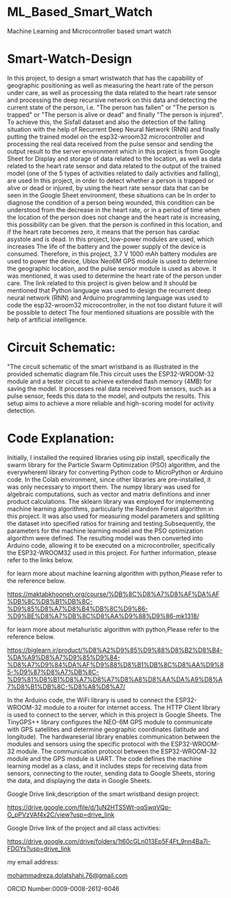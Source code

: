 # ML_Based_Smart_Watch
Machine Learning and Microcontroller based smart watch
# Smart-Watch-Design
In this project, to design a smart wristwatch that has the capability of geographic positioning as well as measuring the heart rate of the person under care, as well as processing the data related to the heart rate sensor and processing the deep recursive network on this data and detecting the current state of the person, i.e. "The person has fallen" or "The person is trapped" or "The person is alive or dead" and finally "The person is injured". To achieve this, the Sisfall dataset and also the detection of the falling situation with the help of Recurrent Deep Neural Network (RNN) and finally putting the trained model on the esp32-wroom32 microcontroller and processing the real data received from the pulse sensor and sending the output result to the server environment which in this project is from Google Sheet for Display and storage of data related to the location, as well as data related to the heart rate sensor and data related to the output of the trained model (one of the 5 types of activities related to daily activities and falling), are used In this project, in order to detect whether a person is trapped or alive or dead or injured, by using the heart rate sensor data that can be seen in the Google Sheet environment, these situations can be In order to diagnose the condition of a person being wounded, this condition can be understood from the decrease in the heart rate, or in a period of time when the location of the person does not change and the heart rate is increasing, this possibility can be given. that the person is confined in this location, and if the heart rate becomes zero, it means that the person has cardiac asystole and is dead. In this project, low-power modules are used, which increases The life of the battery and the power supply of the device is consumed. Therefore, in this project, 3.7 V 1000 mAh battery modules are used to power the device, Ublox Neo6M GPS module is used to determine the geographic location, and the pulse sensor module is used as above. It was mentioned, it was used to determine the heart rate of the person under care.
The link related to this project is given below and it should be mentioned that Python language was used to design the recurrent deep neural network (RNN) and Arduino programming language was used to code the esp32-wroom32 microcontroller, in the not too distant future it will be possible to detect The four mentioned situations are possible with the help of artificial intelligence.
# Circuit Schematic:
"The circuit schematic of the smart wristband is as illustrated in the provided schematic diagram file.This circuit uses the ESP32-WROOM-32 module and a tester circuit to achieve extended flash memory (4MB) for saving the model. It processes real data received from sensors, such as a pulse sensor, feeds this data to the model, and outputs the results. This setup aims to achieve a more reliable and high-scoring model for activity detection.
# Code Explanation:
Initially, I installed the required libraries using pip install, specifically the swarm library for the Particle Swarm Optimization (PSO) algorithm, and the everywhereml library for converting Python code to MicroPython or Arduino code. In the Colab environment, since other libraries are pre-installed, it was only necessary to import them. The numpy library was used for algebraic computations, such as vector and matrix definitions and inner product calculations. The sklearn library was employed for implementing machine learning algorithms, particularly the Random Forest algorithm in this project. It was also used for measuring model parameters and splitting the dataset into specified ratios for training and testing.Subsequently, the parameters for the machine learning model and the PSO optimization algorithm were defined. The resulting model was then converted into Arduino code, allowing it to be executed on a microcontroller, specifically the ESP32-WROOM32 used in this project. For further information, please refer to the links below.

for learn more about machine learning algorithm with python,Please refer to the reference below.

https://maktabkhooneh.org/course/%DB%8C%D8%A7%D8%AF%DA%AF%DB%8C%D8%B1%DB%8C-%D9%85%D8%A7%D8%B4%DB%8C%D9%86-%D9%BE%D8%A7%DB%8C%D8%AA%D9%88%D9%86-mk1318/

for learn more about metahuristic algorithm with python,Please refer to the reference below.

https://biglearn.ir/product/%D8%A2%D9%85%D9%88%D8%B2%D8%B4-%DA%A9%D8%A7%D9%85%D9%84-%D8%A7%D9%84%DA%AF%D9%88%D8%B1%DB%8C%D8%AA%D9%85-%D9%87%D8%A7%DB%8C-%D9%81%D8%B1%D8%A7%D8%A7%D8%A8%D8%AA%DA%A9%D8%A7%D8%B1%DB%8C-%D8%A8%D8%A7/

In the Arduino code, the WiFi library is used to connect the ESP32-WROOM-32 module to a router for internet access. The HTTP Client library is used to connect to the server, which in this project is Google Sheets. The TinyGPS++ library configures the NEO-6M GPS module to communicate with GPS satellites and determine geographic coordinates (latitude and longitude). The hardwareserial library enables communication between the modules and sensors using the specific protocol with the ESP32-WROOM-32 module. The communication protocol between the ESP32-WROOM-32 module and the GPS module is UART. The code defines the machine learning model as a class, and it includes steps for receiving data from sensors, connecting to the router, sending data to Google Sheets, storing the data, and displaying the data in Google Sheets.

Google Drive link,description of the smart wristband design project:

https://drive.google.com/file/d/1uN2HTS5Wt-oqSwqVQp-O_pPVzVAf4x2C/view?usp=drive_link

Google Drive link of the project and all class activities:

https://drive.google.com/drive/folders/1t60cGLn013Ep5F4Ft_9nn4Ba7i-FDGYs?usp=drive_link

my email address:

mohammadreza.dolatshahi.76@gmail.com

ORCID Number:0009-0008-2612-6046

